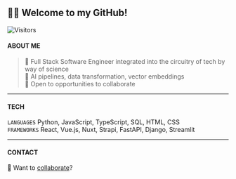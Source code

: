 ## 🐱‍💻 Welcome to my GitHub!  
![Visitors](https://api.visitorbadge.io/api/visitors?path=https%3A%2F%2Fgithub.com%2Fimgta&label=Visitors&countColor=%236d3fc0&style=flat&labelStyle=lower)
#### ABOUT ME  

> 🚀 Full Stack Software Engineer integrated into the circuitry of tech by way of science  
> 🌱 AI pipelines, data transformation, vector embeddings  
> 🤗 Open to opportunities to collaborate  
---
#### TECH

`LANGUAGES` Python, JavaScript, TypeScript, SQL, HTML, CSS  
`FRAMEWORKS` React, Vue.js, Nuxt, Strapi, FastAPI, Django, Streamlit

---
#### CONTACT
📆 Want to [collaborate](https://cal.com/gordonta "Let's chat!")?  

<!---
<sub>🙋‍♂️ Psst! I'm [looking for work](https://www.linkedin.com/in/gordonta/ "Connect with me!")!</sub>
--->
<!---
imgta/imgta is a ✨ special ✨ repository because its `README.md` (this file) appears on your GitHub profile.
You can click the Preview link to take a look at your changes.
--->
